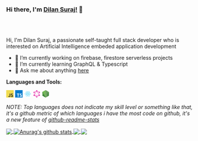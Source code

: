 ### Hi there, I'm [Dilan Suraj!](https://dilanSuraj.github.io) 👋

<!-- <a href="https://twitter.com/dilanSuraj">
  <img align="left" alt="Dilan Suraj | Twitter" width="21px" src="https://raw.githubusercontent.com/dilanSuraj/dilanSuraj/master/assets/twitter.svg" />
</a>
<a href="https://discord.gg/VK4k3Br">
  <img align="left" alt="Dilan Suraj's Discord" width="21px" src="https://raw.githubusercontent.com/dilanSuraj/dilanSuraj/master/assets/discord-round.svg" />
</a> -->

<br />
<br />

Hi, I'm Dilan Suraj, a passionate self-taught full stack developer who is interested on Artificial Intelligence embeded application development

- 🔭 I’m currently working on firebase, firestore serverless projects
- 🌱 I’m currently learning GraphQL & Typescript
- 💬 Ask me about anything [here](https://github.com/dilanSuraj/dilanSuraj/issues)

**Languages and Tools:**  

<code><img height="20" src="https://raw.githubusercontent.com/github/explore/80688e429a7d4ef2fca1e82350fe8e3517d3494d/topics/javascript/javascript.png"></code>
<code><img height="20" src="https://raw.githubusercontent.com/github/explore/80688e429a7d4ef2fca1e82350fe8e3517d3494d/topics/typescript/typescript.png"></code>
<code><img height="20" src="https://raw.githubusercontent.com/github/explore/80688e429a7d4ef2fca1e82350fe8e3517d3494d/topics/react/react.png"></code>
<code><img height="20" src="https://raw.githubusercontent.com/github/explore/5c058a388828bb5fde0bcafd4bc867b5bb3f26f3/topics/graphql/graphql.png"></code>
<code><img height="20" src="https://raw.githubusercontent.com/github/explore/80688e429a7d4ef2fca1e82350fe8e3517d3494d/topics/nodejs/nodejs.png"></code>    


*NOTE: Top languages does not indicate my skill level or something like that, it's a github metric of which languages i have the most code on github, it's a new feature of [github-readme-stats](https://github.com/dilanSuraj/github-readme-stats)*

<a href="https://github.com/dilanSuraj/github-readme-stats">
  <!-- Change the `github-readme-stats.dilanSuraj1.vercel.app` to `github-readme-stats.vercel.app`  -->
  <img align="center" src="https://github-readme-stats.dilanSuraj1.vercel.app/api/top-langs/?username=dilanSuraj&theme=radical&hide_langs_below=1" />
</a>
<a href="https://github.com/dilanSuraj/github-readme-stats">
  <img align="center" src="https://github-readme-stats.dilanSuraj1.vercel.app/api?username=dilanSuraj&show_icons=true&theme=radical&line_height=27" alt="Anurag's github stats" />
</a>

<a href="https://github.com/dilanSuraj/github-readme-stats">
  <!-- Change the `github-readme-stats.dilanSuraj1.vercel.app` to `github-readme-stats.vercel.app`  -->
  <img align="center" src="https://github-readme-stats.dilanSuraj1.vercel.app/api/pin/?username=dilanSuraj&repo=github-readme-stats&theme=radical" />
</a>    
<a href="https://github.com/dilanSuraj/dilanSuraj.github.io">
  <!-- Change the `github-readme-stats.dilanSuraj1.vercel.app` to `github-readme-stats.vercel.app`  -->
  <img align="center" src="https://github-readme-stats.dilanSuraj1.vercel.app/api/pin/?username=dilanSuraj&repo=dilanSuraj.github.io&theme=radical" />
</a>
